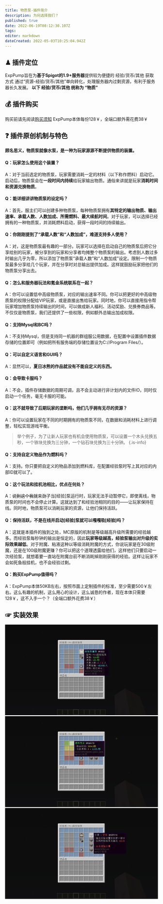 ```yaml
---
title: 物质泵-插件简介
description: 为何选择我们？
published: true
date: 2022-06-19T08:12:30.107Z
tags: 
editor: markdown
dateCreated: 2022-05-03T10:25:04.942Z
---
```


## ♟ 插件定位
ExpPump旨在为**基于Spigot的1.9+服务器**提供较为便捷的 经验/货币/其他 获取方式
通过“资源-经验/货币/其他”单向转化，处理服务器内过剩资源，有利于服务器长久发展。
**以下 经验/货币/其他 统称为 “物质”**

## 💰 插件购买
购买前请先阅读[购买须知](/购买须知)
ExpPump本体每份128￥，全端口额外需花费38￥

## ❓ 插件原创机制与特色
**顾名思义，物质泵就像水泵，是一种为玩家源源不断提供物质的装置。**

#### Q：玩家怎么使用这个装置？
A：对于当前选定的物质泵，玩家需要消耗一定的材料（以下称作燃料）启动它。启动后，物质泵会在**一段时间内持续**给玩家输出物质。通俗来讲就是玩家**消耗时间和资源兑换物质**。

#### Q：能详细讲讲物质泵的设定吗？
A：首先，服主们可以创建多种物质泵，每种物质泵拥有**其特定的输出物质、输出速率、承载人数、人数加成、所需燃料、最大续航时间**。对于玩家，可以选择已经拥有的一种物质泵，并消耗燃料启动，获得一段时间的持续输出。

#### Q：你刚刚提到了“承载人数”和“人数加成”，难道支持多人使用？
A：对，这是物质泵最有趣的一部分。玩家可以选择在启动自己的物质泵后把它分享给别的玩家，被分享到的玩家和分享者均摊整个物质泵的输出。考虑到人数过多时输出几乎为零，所以添加了物质泵“承载人数”和“人数加成”设定。限制一个物质泵最多分享给几个玩家，并在分享时对总输出提供加成。这样就鼓励玩家把他们的物质泵分享出去。

#### Q：怎么和服务器玩法和氪金系统联系在一起？
A：你可以设置低中高级物质泵，对应的输出速率不同。你可以把更好的中高级物质泵的权限分配给VIP玩家，或是直接出售给玩家。同时地，你可以直接用指令帮玩家增加物质泵持续输出的时间，可以做成新人福利、活动奖励、兑换券商品等。不仅仅是物质泵，我们还提供了一些权限，例如额外总输出加成权限。

#### Q：支持Mysql和BC吗？
A：不支持Mysql，但是支持同一机器的群组服公用数据，在配置中设置插件数据存储的位置即可（例如把所有服务端的存储位置设为C://Program Files/）。

#### Q：可以自定义语言和GUI吗？
A：显然可以，**夏日冰熊的作品就没有不能自定义的东西。**

#### Q：会导致卡服吗？
A：不会，插件存储数据的周期可调，且不会主动进行非计划内的文件IO，同时仅启动一个任务，毫无卡服的可能。

#### Q：这不就导致了后期玩家的垄断吗，他们几乎拥有无尽的资源？
A：你可以设置玩家在不同的时期拥有的物质泵不同，在数据和消耗材料上进行调整，轻松实现游戏平衡。
> 举个例子，为了让新人玩家也有机会使用物质泵，可以设置一个木头兑换五秒，一个铁块兑换为三分钟，一个钻石块兑换为三十分钟。
{.is-info}

#### Q：支持自定义物品作为燃料吗？
A：支持。你只要把自定义的物品添加到燃料库，在配置经验泵时写上其对应的内部ID就可以了。

#### Q：这个玩法和挂机池相比，优点在何处？
A：~~说到这个我就来劲了~~当[经验]泵运行时，玩家无法手动暂停它，即使离线，物质泵的时间也不会停止计算。这就达到了和经验池相同的目的——让玩家保持在线。同时地，物质泵可以消耗玩家的资源，让他们保持活跃。

#### Q：保持活跃，不是在线并启动[经验]泵就可以嘎嘎吸[经验]吗？
A：这就是本插件的独到之处，MC原版的机制是等级越高升级所需要的经验越多。而经验泵每秒钟的输出是恒定的，因此**玩家等级越高，经验泵输出对升级的实际效果越低**。对于附魔、粘液这种以等级消耗附魔的方式，你说玩家是在30级附魔，还是在100级附魔更赚？你可以把这个道理透露给他们，这样他们只要启动一次经验泵，就想着要一直站在附魔台前不断消耗掉刚刚获得的经验。这样让玩家不会如死鱼般挂机，也不会经验过剩。

#### Q：购买ExpPump值得吗？
A：ExpPump本体50KB左右，按照市面上定制插件的标准，至少需要500￥左右。这么有趣的机制，这么用心的设计，这么诚恳的作者，现在本体只需要128￥，这不入手一个？（全端口额外花费38￥）

## ☞ 实装效果
![经验泵属性.png](/exppump/简介/经验泵属性.png)
![运行中.png](/exppump/简介/运行中.png)
![分享栏.png](/exppump/简介/分享栏.png)